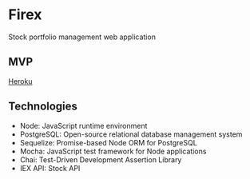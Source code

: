 # Firex

Stock portfolio management web application

## MVP

[Heroku][firex]

[firex]: www.google.com

## Technologies

* Node: JavaScript runtime environment
* PostgreSQL: Open-source relational database management system
* Sequelize: Promise-based Node ORM for PostgreSQL
* Mocha: JavaScript test framework for Node applications
* Chai: Test-Driven Development Assertion Library
* IEX API: Stock API
